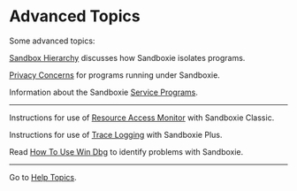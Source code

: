 # Advanced Topics
Some advanced topics:

[Sandbox Hierarchy](SandboxHierarchy.md) discusses how Sandboxie isolates programs.

[Privacy Concerns](PrivacyConcerns.md) for programs running under Sandboxie.

Information about the Sandboxie [Service Programs](ServicePrograms.md).

***

Instructions for use of [Resource Access Monitor](ResourceAccessMonitor.md) with Sandboxie Classic.

Instructions for use of [Trace Logging](../PlusContent/TraceLog.md) with Sandboxie Plus.

Read [How To Use Win Dbg](HowToUseWinDbg.md) to identify problems with Sandboxie.

***
Go to [Help Topics](HelpTopics.md).
